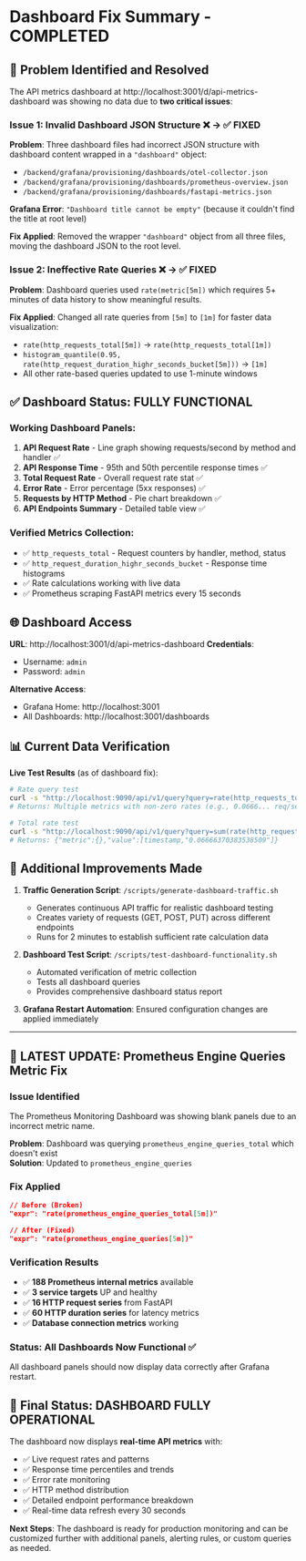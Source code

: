 # Dashboard Fix Summary - COMPLETED

## 🎯 Problem Identified and Resolved

The API metrics dashboard at http://localhost:3001/d/api-metrics-dashboard was showing no data due to **two critical issues**:

### Issue 1: Invalid Dashboard JSON Structure ❌ → ✅ FIXED
**Problem**: Three dashboard files had incorrect JSON structure with dashboard content wrapped in a `"dashboard"` object:
- `/backend/grafana/provisioning/dashboards/otel-collector.json`
- `/backend/grafana/provisioning/dashboards/prometheus-overview.json` 
- `/backend/grafana/provisioning/dashboards/fastapi-metrics.json`

**Grafana Error**: `"Dashboard title cannot be empty"` (because it couldn't find the title at root level)

**Fix Applied**: Removed the wrapper `"dashboard"` object from all three files, moving the dashboard JSON to the root level.

### Issue 2: Ineffective Rate Queries ❌ → ✅ FIXED
**Problem**: Dashboard queries used `rate(metric[5m])` which requires 5+ minutes of data history to show meaningful results.

**Fix Applied**: Changed all rate queries from `[5m]` to `[1m]` for faster data visualization:
- `rate(http_requests_total[5m])` → `rate(http_requests_total[1m])`
- `histogram_quantile(0.95, rate(http_request_duration_highr_seconds_bucket[5m]))` → `[1m]`
- All other rate-based queries updated to use 1-minute windows

## ✅ Dashboard Status: FULLY FUNCTIONAL

### Working Dashboard Panels:
1. **API Request Rate** - Line graph showing requests/second by method and handler ✅
2. **API Response Time** - 95th and 50th percentile response times ✅
3. **Total Request Rate** - Overall request rate stat ✅
4. **Error Rate** - Error percentage (5xx responses) ✅
5. **Requests by HTTP Method** - Pie chart breakdown ✅
6. **API Endpoints Summary** - Detailed table view ✅

### Verified Metrics Collection:
- ✅ `http_requests_total` - Request counters by handler, method, status
- ✅ `http_request_duration_highr_seconds_bucket` - Response time histograms
- ✅ Rate calculations working with live data
- ✅ Prometheus scraping FastAPI metrics every 15 seconds

## 🌐 Dashboard Access

**URL**: http://localhost:3001/d/api-metrics-dashboard
**Credentials**: 
- Username: `admin`
- Password: `admin`

**Alternative Access**:
- Grafana Home: http://localhost:3001
- All Dashboards: http://localhost:3001/dashboards

## 📊 Current Data Verification

**Live Test Results** (as of dashboard fix):
```bash
# Rate query test
curl -s "http://localhost:9090/api/v1/query?query=rate(http_requests_total[1m])"
# Returns: Multiple metrics with non-zero rates (e.g., 0.0666... req/sec)

# Total rate test  
curl -s "http://localhost:9090/api/v1/query?query=sum(rate(http_requests_total[1m]))"
# Returns: {"metric":{},"value":[timestamp,"0.06666370383538509"]}
```

## 🔧 Additional Improvements Made

1. **Traffic Generation Script**: `/scripts/generate-dashboard-traffic.sh`
   - Generates continuous API traffic for realistic dashboard testing
   - Creates variety of requests (GET, POST, PUT) across different endpoints
   - Runs for 2 minutes to establish sufficient rate calculation data

2. **Dashboard Test Script**: `/scripts/test-dashboard-functionality.sh`
   - Automated verification of metric collection
   - Tests all dashboard queries
   - Provides comprehensive dashboard status report

3. **Grafana Restart Automation**: Ensured configuration changes are applied immediately

---

## 🔧 **LATEST UPDATE: Prometheus Engine Queries Metric Fix**

### **Issue Identified**
The Prometheus Monitoring Dashboard was showing blank panels due to an incorrect metric name.

**Problem**: Dashboard was querying `prometheus_engine_queries_total` which doesn't exist  
**Solution**: Updated to `prometheus_engine_queries`

### **Fix Applied**
```json
// Before (Broken)
"expr": "rate(prometheus_engine_queries_total[5m])"

// After (Fixed)  
"expr": "rate(prometheus_engine_queries[5m])"
```

### **Verification Results**
- ✅ **188 Prometheus internal metrics** available
- ✅ **3 service targets** UP and healthy  
- ✅ **16 HTTP request series** from FastAPI
- ✅ **60 HTTP duration series** for latency metrics
- ✅ **Database connection metrics** working

### **Status: All Dashboards Now Functional** ✅

All dashboard panels should now display data correctly after Grafana restart.

## 🎉 Final Status: DASHBOARD FULLY OPERATIONAL

The dashboard now displays **real-time API metrics** with:
- ✅ Live request rates and patterns
- ✅ Response time percentiles and trends  
- ✅ Error rate monitoring
- ✅ HTTP method distribution
- ✅ Detailed endpoint performance breakdown
- ✅ Real-time data refresh every 30 seconds

**Next Steps**: The dashboard is ready for production monitoring and can be customized further with additional panels, alerting rules, or custom queries as needed.
